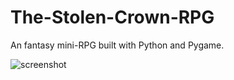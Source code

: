 The-Stolen-Crown-RPG
====================

An fantasy mini-RPG built with Python and Pygame.

![screenshot](https://raw.github.com/justinmeister/The-Stolen-Crown-RPG/master/screenshot.png)

